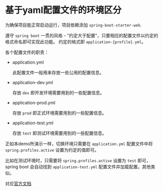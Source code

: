 # 基于yaml配置文件的环境区分
为确保项目能正常启动运行，项目依赖添加 `spring-boot-starter-web`.

遵守 `spring boot` 一贯的风格 - "约定大于配置"，只要相应的配置文件以约定的格式命名即可实现此功能。
约定的格式即 `application-{profile}.yml`。

各个配置文件的职责：
- application.yml

  此配置文件一般用来存放一些公用的配置信息。
- application-dev.yml

  存放 `dev` 即开发环境需要用到的一些配置信息。
- application-prod.yml

  存放 `prod` 即正式环境需要用到的一些配置信息。
- application-test.yml

  存放 `test` 即测试环境需要用到的一些配置信息。
  
正如本demo所演示一样，切换环境只需要在 `application.yml` 配置文件中将 `spring.profiles.active` 设置为约定的值即可。

比如在测试环境时，只需要将 `spring.profiles.active` 设置为 `test` 即可，spring boot 会自动找到 `application-test.yml` 配置文件并加载配置。其他类似。

对应[官方文档](https://docs.spring.io/spring-boot/docs/2.3.0.RELEASE/reference/html/spring-boot-features.html#boot-features-external-config-profile-specific-properties)